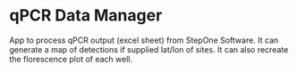 # qPCR Data Manager
 
App to process qPCR output (excel sheet) from StepOne Software. It can generate a map of detections if supplied lat/lon of sites. It can also recreate the florescence plot of each well. 
